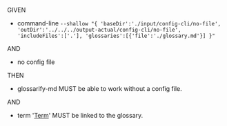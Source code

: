 GIVEN

*   command-line `--shallow "{ 'baseDir':'./input/config-cli/no-file', 'outDir':'../../../output-actual/config-cli/no-file', 'includeFiles':['.'], 'glossaries':[{'file':'./glossary.md'}] }"`

AND

*   no config file

THEN

*   glossarify-md MUST be able to work without a config file.

AND

*   term '[Term][1]' MUST be linked to the glossary.

[1]: ./glossary.md#term
